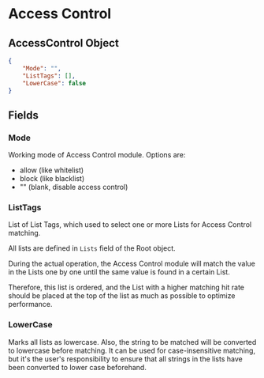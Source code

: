 # Access Control

## AccessControl Object

```json
{
    "Mode": "",
    "ListTags": [],
    "LowerCase": false
}
```

## Fields

### Mode

Working mode of Access Control module. Options are:

- allow (like whitelist)
- block (like blacklist)
- "" (blank, disable access control)

### ListTags

List of List Tags, which used to select one or more Lists for Access Control matching.

All lists are defined in `Lists` field of the Root object.

During the actual operation, the Access Control module will match the value in the Lists one by one until the same value is found in a certain List.

Therefore, this list is ordered, and the List with a higher matching hit rate should be placed at the top of the list as much as possible to optimize performance.

### LowerCase

Marks all lists as lowercase. Also, the string to be matched will be converted to lowercase before matching. It can be used for case-insensitive matching, but it's the user's responsibility to ensure that all strings in the lists have been converted to lower case beforehand.
